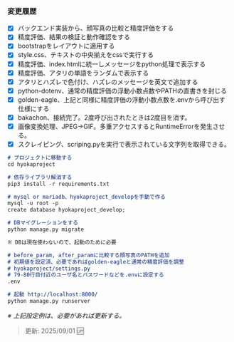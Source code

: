 ### 変更履歴

- [x] バックエンド実装から、顔写真の比較と精度評価をする
- [x] 精度評価、結果の検証と動作確認をする
- [x] bootstrapをレイアウトに適用する
- [x] style.css、テキストの中央揃えをcssで実行する
- [x] 精度評価、index.htmlに統一しメッセージをpython処理で表示する
- [x] 精度評価、アタリの単語をランダムで表示する
- [x] アタリとハズレで色付け、ハズレのメッセージを英文で追加する
- [x] python-dotenv、通常の精度評価の浮動小数点数やPATHの直書きを封じる
- [x] golden-eagle、上記と同様に精度評価の浮動小数点数を.envから呼び出す仕様にする
- [x] bakachon、接続完了。2度呼び出されたときは2度目を消す。
- [x] 画像変換処理、JPEG→GIF。多重アクセスするとRuntimeErrorを発生させる。
- [x] スクレイピング、scriping.pyを実行で表示されている文字列を取得できる。

```markdown
# プロジェクトに移動する
cd hyokaproject

# 依存ライブラリ解消する
pip3 install -r requirements.txt 

# mysql or mariadb、hyokaproject_developを手動で作る
mysql -u root -p
create database hyokaproject_develop;

# DBマイグレーションをする
python manage.py migrate

※ DBは現在使わないので、起動のために必要

# before_param, after_paramに比較する顔写真のPATHを追加
# 初期値を設定済、必要であればgolden-eagleと通常の精度評価を調整
# hyokaproject/settings.py
# 79-80行目付近のユーザ名とパスワードなどを.envに設定する
.env

# 起動 http://localhost:8000/
python manage.py runserver  
```

_※ 上記設定例は、必要があれば更新する。_

> 更新: 2025/09/01 🆙